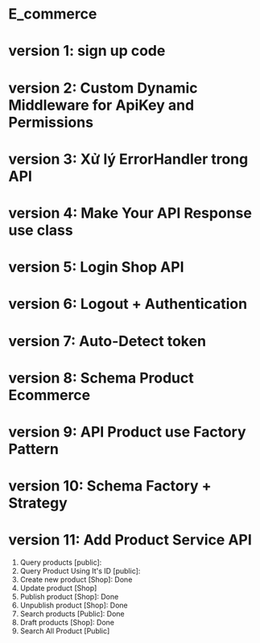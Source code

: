 # E_commerce

# version 1: sign up code 

# version 2: Custom Dynamic Middleware for ApiKey and Permissions

# version 3: Xử lý ErrorHandler trong API

# version 4: Make Your API Response use class

# version 5: Login Shop API

# version 6: Logout + Authentication

# version 7: Auto-Detect token

# version 8: Schema Product Ecommerce

# version 9: API Product use Factory Pattern 

# version 10: Schema Factory + Strategy

# version 11: Add Product Service API
1. Query products [public]:
2. Query Product Using It's ID [public]: 
3. Create new product [Shop]: Done
4. Update product [Shop] 
5. Publish product [Shop]: Done
6. Unpublish product [Shop]: Done
7. Search products [Public]: Done
8. Draft products [Shop]: Done
9. Search All Product [Public]